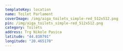 ```yaml
---
templateKey: location
name: Toilet Parlament
coverImage: /img/aiga_toilets_simple-red_512x512.png
pin: /img/aiga_toilets_simple-red_512x512.png
category: Toilets
address: Trg Nikole Pasica
latitude: "44.810791"
longitude: "20.465170"
---
```

